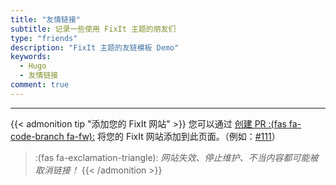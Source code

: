 ```yaml
---
title: "友情链接"
subtitle: 记录一些使用 FixIt 主题的朋友们
type: "friends"
description: "FixIt 主题的友链模板 Demo"
keywords: 
  - Hugo
  - 友情链接
comment: true
---
```


---

{{< admonition tip "添加您的 FixIt 网站" >}}
您可以通过 [创建 PR :(fas fa-code-branch fa-fw):](https://github.com/Lruihao/FixIt/pulls) 将您的 FixIt 网站添加到此页面。（例如：[#111](https://github.com/Lruihao/FixIt/pull/111)）

> :(fas fa-exclamation-triangle): *网站失效、停止维护、不当内容都可能被取消链接！*
{{< /admonition >}}

